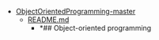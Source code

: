 - <a href = "E:\Node_projects\Node_Way\ArchivTSH_2\ArhivTimur_2\ObjectOrientedProgramming-master\cat.ObjectOrientedProgramming-master\dir.ObjectOrientedProgramming-master.md">ObjectOrientedProgramming-master</a>
    - <a href = "E:\Node_projects\Node_Way\ArchivTSH_2\ArhivTimur_2\ObjectOrientedProgramming-master\README.md">README.md</a>
        - *## Object-oriented programming
